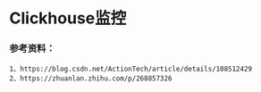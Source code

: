 # Clickhouse监控

















### 参考资料：

```
1、https://blog.csdn.net/ActionTech/article/details/108512429
2、https://zhuanlan.zhihu.com/p/268857326
```


